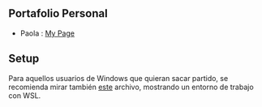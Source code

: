 <header>
</header>
</br></br></br></br></br>

</br>
</br>


## Portafolio Personal

* Paola : [My Page](https://www.linkedin.com/in/expolilla/)

## Setup
Para aquellos usuarios de Windows que quieran sacar partido, se recomienda mirar también [este](wsl_ds_toolkit.md) archivo, mostrando un entorno de trabajo con WSL.
